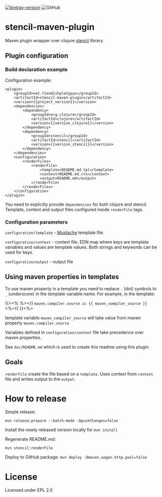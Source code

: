 [![bintray-version](https://img.shields.io/bintray/v/muhanga/stencil-maven-plugin/stencil-maven-plugin?style=flat-square)](https://bintray.com/muhanga/stencil-maven-plugin/stencil-maven-plugin/0.0.3)
![GitHub](https://img.shields.io/github/license/aardvark/stencil-maven-plugin?style=flat-square)
# stencil-maven-plugin 


Maven plugin wrapper over clojure [stencil](https://github.com/davidsantiago/stencil) library.

## Plugin configuration

### Build declaration example
Configuration example:
```
<plugin>
    <groupId>net.fiendishplatypus</groupId>
    <artifactId>stencil-maven-plugin</artifactId>
    <version>{{project_version}}</version>
    <dependencies>
        <dependency>
            <groupId>org.clojure</groupId>
            <artifactId>clojure</artifactId>
            <version>{{version_clojure}}</version>
        </dependency>
        <dependency>
            <groupId>stencil</groupId>
            <artifactId>stencil</artifactId>
            <version>{{version_stencil}}</version>
        </dependency>
    </dependencies>
    <configuration>
        <renderFiles>
            <renderFile>
                <template>README.md.tpl</template>
                <context>README.md.ctx</context>
                <output>README.md</output>
            </renderFile>
        </renderFiles>
    </configuration>
</plugin>
```
You need to explicitly provide `dependencies` for both clojure and stencil.
Template, context and output files configured inside `renderFile` tags.

### Configuration parameters

`configuration/template` - [Mustache](https://mustache.github.io/) template file.

`configuration/context` - context file. EDN map where keys are template variables
and values are template values. Both strings and keywords can be used for keys.

`configuration/output` - output file

## Using maven properties in templates

To use maven property in a template you need to replace `.` (dot) symbols to `_`
(underscore) in the template variable name. For example, in the template:

{{=<% %>=}}
`maven.compiler.source is {{ maven_compiler_source }}`
<%={{ }}=%>

template variable `maven_compiler_source` will take value from maven property `maven.compiler.source`

Variables defined in `configuration/context` file take precedence over maven properties.

See `doc/README.md` which is used to create this readme using this plugin. 

## Goals

`renderFile` create the file based on a `template`. Uses context from `context`
file and writes output to the `output`.

# How to release
Simple release: 

`mvn release:prepare --batch-mode -DpushChanges=false`

Install the newly released version locally for 
`mvn install`

Regenerate README.md:

`mvn stencil:renderFile`

Deploy to GitHub package:
`mvn deploy -Dmaven.wagon.http.pool=false `

# License

Licensed under EPL 2.0